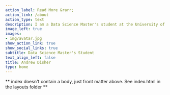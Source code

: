 ```yaml
---
action_label: Read More &rarr;
action_link: /about
action_type: text
description: I am a Data Science Master's student at the University of Massachusetts Dartmouth. My work mainly consists of data application development and effective communication of data through data visualization. The best way you can contact me is by direct messaging me on LinkedIn or by email. 
image_left: true
images:
- img/avatar.jpg
show_action_link: true
show_social_links: true
subtitle: Data Science Master's Student
text_align_left: false
title: Andrew Disher
type: home
---
```


** index doesn't contain a body, just front matter above.
See index.html in the layouts folder **
